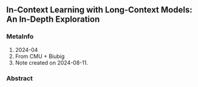 ## In-Context Learning with Long-Context Models: An In-Depth Exploration

### MetaInfo
1. 2024-04
2. From CMU + Biubig
3. Note created on 2024-08-11.

### Abstract